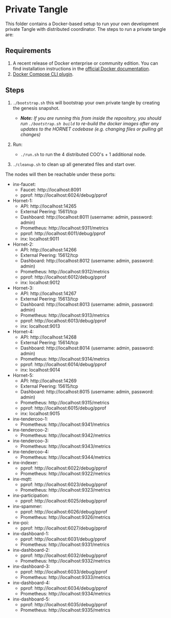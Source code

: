 # Private Tangle

This folder contains a Docker-based setup to run your own development private Tangle with distributed coordinator. The steps to run a private tangle are:

## Requirements
1. A recent release of Docker enterprise or community edition. You can find installation instructions in the [official Docker documentation](https://docs.docker.com/engine/install/).
2. [Docker Compose CLI plugin](https://docs.docker.com/compose/install/compose-plugin/).

## Steps

1. `./bootstrap.sh` this will bootstrap your own private tangle by creating the genesis snapshot.
   - _**Note:** If you are running this from inside the repository, you should run `./bootstrap.sh build` to re-build the docker images after any updates to the HORNET codebase (e.g. changing files or pulling git changes)_ 
2. Run:
   - `./run.sh` to run the 4 distributed COO's + 1 additional node.

3. `./cleanup.sh` to clean up all generated files and start over. 

The nodes will then be reachable under these ports:

- inx-faucet:
    - Faucet: http://localhost:8091
    - pprof: http://localhost:6024/debug/pprof
- Hornet-1:
    - API: http://localhost:14265
    - External Peering: 15611/tcp
    - Dashboard: http://localhost:8011 (username: admin, password: admin)
    - Prometheus: http://localhost:9311/metrics
    - pprof: http://localhost:6011/debug/pprof
    - inx: localhost:9011
- Hornet-2:
    - API: http://localhost:14266
    - External Peering: 15612/tcp
    - Dashboard: http://localhost:8012 (username: admin, password: admin)
    - Prometheus: http://localhost:9312/metrics
    - pprof: http://localhost:6012/debug/pprof
    - inx: localhost:9012
- Hornet-3:
    - API: http://localhost:14267
    - External Peering: 15613/tcp
    - Dashboard: http://localhost:8013 (username: admin, password: admin)
    - Prometheus: http://localhost:9313/metrics
    - pprof: http://localhost:6013/debug/pprof
    - inx: localhost:9013
- Hornet-4:
    - API: http://localhost:14268
    - External Peering: 15614/tcp
    - Dashboard: http://localhost:8014 (username: admin, password: admin)
    - Prometheus: http://localhost:9314/metrics
    - pprof: http://localhost:6014/debug/pprof
    - inx: localhost:9014
- Hornet-5:
    - API: http://localhost:14269
    - External Peering: 15615/tcp
    - Dashboard: http://localhost:8015 (username: admin, password: admin)
    - Prometheus: http://localhost:9315/metrics
    - pprof: http://localhost:6015/debug/pprof
    - inx: localhost:9015
- inx-tendercoo-1:
    - Prometheus: http://localhost:9341/metrics
- inx-tendercoo-2:
    - Prometheus: http://localhost:9342/metrics
- inx-tendercoo-3:
    - Prometheus: http://localhost:9343/metrics
- inx-tendercoo-4:
    - Prometheus: http://localhost:9344/metrics
- inx-indexer:
    - pprof: http://localhost:6022/debug/pprof
    - Prometheus: http://localhost:9322/metrics
- inx-mqtt:
    - pprof: http://localhost:6023/debug/pprof
    - Prometheus: http://localhost:9323/metrics
- inx-participation:
    - pprof: http://localhost:6025/debug/pprof
- inx-spammer:
    - pprof: http://localhost:6026/debug/pprof
    - Prometheus: http://localhost:9326/metrics
- inx-poi:
    - pprof: http://localhost:6027/debug/pprof
- inx-dashboard-1:
    - pprof: http://localhost:6031/debug/pprof
    - Prometheus: http://localhost:9331/metrics
- inx-dashboard-2:
    - pprof: http://localhost:6032/debug/pprof
    - Prometheus: http://localhost:9332/metrics
- inx-dashboard-3:
    - pprof: http://localhost:6033/debug/pprof
    - Prometheus: http://localhost:9333/metrics
- inx-dashboard-4:
    - pprof: http://localhost:6034/debug/pprof
    - Prometheus: http://localhost:9334/metrics
- inx-dashboard-5:
    - pprof: http://localhost:6035/debug/pprof
    - Prometheus: http://localhost:9335/metrics
